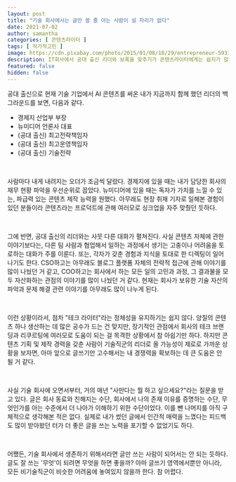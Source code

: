 ```yaml
---
layout: post
title: "기술 회사에서는 글만 쓸 줄 아는 사람이 설 자리가 없다"
date: 2021-07-02
author: samantha
categories: [ 콘텐츠라이터 ]
tags: [ 작가적고민 ]
image: https://cdn.pixabay.com/photo/2015/01/08/18/29/entrepreneur-593357_1280.jpg
description: IT회사에서 공대 출신 리더와 보폭을 맞추기가 콘텐츠라이터에게는 쉽지가 않았다. 매체로 다시 돌아가는 게 아닌 한, 글도 잘 쓰는 '무엇'이 될 필요가 있다. 이 무엇은 어떤 직군으로 채워넣어야 할 지가 고민이다.
featured: false
hidden: false
---
```



공대 출신으로 현재 기술 기업에서 AI 콘텐츠를 써온 내가 지금까지 함께 했던 리더의 백그라운드를 보면, 다음과 같다.

- 경제지 산업부 부장
- 뉴미디어 언론사 대표
- (공대 출신) 최고전략책임자
- (공대 출신) 최고운영책임자
- (공대 출신) 기술전략

<br/>

사람마다 내게 내려지는 오더가 조금씩 달랐다. 경제지에 있을 때는 내가 담당한 회사의 재무 현황 파악을 우선순위로 꼽았다. 뉴미디어에 있을 때는 독자가 가치를 느낄 수 있는, 파급력 있는 콘텐츠 제작 능력을 원했다. 아무래도 현장 취재 기자로 일해본 경험이 있던 분들이라 콘텐츠라는 프로덕트에 관해 여러모로 싱크업을 자주 맞췄던 듯하다.

<br/>

그에 반면, 공대 출신의 리더와는 사뭇 다른 대화가 펼쳐진다. 사실 콘텐츠 자체에 관한 이야기보다는, 다른 팀 사람과 협업해서 일하는 과정에서 생기는 고충이나 어려움을 토로하는 대화가 주를 이룬다. 또는, 각자가 갖춘 경험과 지식을 토대로 한 디렉팅이 일어나기도 한다. CSO하고는 아무래도 블로그 플랫폼 자체의 전략적 접근에 관해 이야기를 많이 나눴던 거 같고, COO하고는 회사에서 하는 모든 일의 고민과 과정, 그 결과물을 모두 자산화하는 관점의 이야기를 많이 나눴던 거 같다. 현재는 회사가 보유한 기술 자산의 파악과 문제 해결 관련 이야기를 아무래도 많이 나누게 된다.

<br/>

이런 상황이라서, 점차 "테크 라이터"라는 정체성을 유지하기는 쉽지 않다. 양질의 콘텐츠 하나 생산하는 데 많은 공수가 드는 건 맞지만, 장기적인 관점에서 회사의 테크 브랜딩과 리쿠르팅에 여러모로 도움이 되는 걸 목격한 상황에서 참 아쉽기만 하다. 하지만 콘텐츠 기획 및 제작 경력을 갖춘 사람이 기술직군의 리더로 올 가능성이 제로로 가까운 상황을 보자면, 아마 앞으로 글쓰기만 고수해서는 내 경쟁력을 확보하는 데 큰 도움은 안 될 거 같다.

<br/>

사실 기술 회사에 오면서부터, 거의 매년 "사만다는 뭘 하고 싶으세요?"라는 질문을 받고 있다. 글은 회사 동료와 친해지는 수단, 회사에서 나의 존재 이유를 증명하는 수단, 무엇인가를 아는 수준에서 더 나아가 이해하기 위한 수단이었다. 이를 뺀 나머지를 아직 구체적으로 생각해본 적은 없다. 실제로 내가 썼던 글에서 인간적 매력을 느꼈다는 피드백도 많이 받아왔던 터가 더 좋은 글을 쓰는 노력을 포기할 수 없었기도 하다.

<br/>

어쨌든, 기술 회사에서 생존하기 위해서라면 글만 쓰는 사람이 되어서는 안 되는 듯하다. 글도 잘 쓰는 '무엇'이 되려면 무엇을 하면 좋을까? 아마 글쓰기  영역에서뿐만 아니라, 모든 비기술직군이 비슷한 어려움에 놓여있지 않을까 한다. 참 어렵다.
